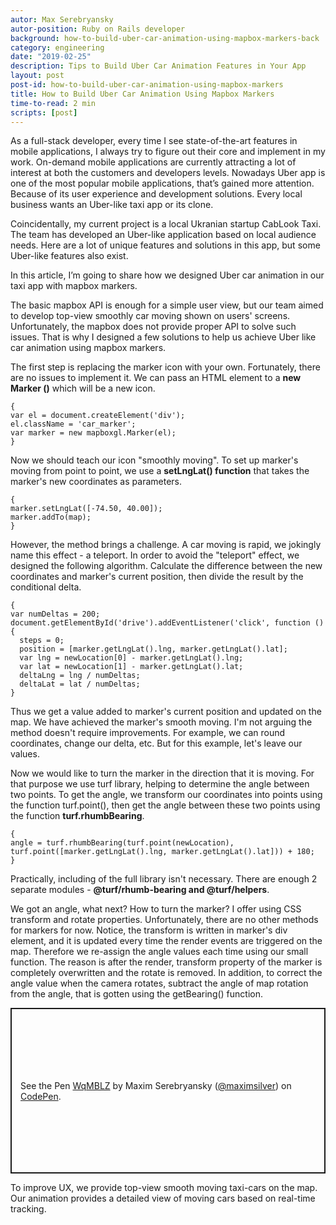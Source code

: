 ```yaml
---
autor: Max Serebryansky
autor-position: Ruby on Rails developer
background: how-to-build-uber-car-animation-using-mapbox-markers-back
category: engineering
date: "2019-02-25"
description: Tips to Build Uber Car Animation Features in Your App
layout: post
post-id: how-to-build-uber-car-animation-using-mapbox-markers
title: How to Build Uber Car Animation Using Mapbox Markers
time-to-read: 2 min
scripts: [post]
---
```


As a full-stack developer, every time I see state-of-the-art features in mobile applications, I always try to figure out their core and implement in my work. On-demand mobile applications are currently attracting a lot of interest at both the customers and developers levels. Nowadays Uber app is one of the most popular mobile applications, that’s gained more attention. Because of its user experience and development solutions.  Every local business wants an Uber-like taxi app or its clone.  

Coincidentally, my current project is a local Ukranian startup CabLook Taxi. The team has developed an Uber-like application based on local audience needs. Here are a lot of unique features and solutions in this app, but some Uber-like features also exist. 

In this article, I’m going to share how we designed Uber car animation in our taxi app with mapbox markers.

The basic mapbox API is enough for a simple user view, but our team aimed to develop top-view smoothly car moving shown on users' screens. Unfortunately, the mapbox does not provide proper API to solve such issues. That is why I designed a few solutions to help us achieve Uber like car animation using mapbox markers.

The first step is replacing the marker icon with your own. Fortunately, there are no issues to implement it. We can pass an HTML element to a **new Marker ()**  which will be a new icon.

```
{
var el = document.createElement('div');
el.className = 'car_marker';
var marker = new mapboxgl.Marker(el);
}
```

Now we should teach our icon "smoothly moving". To set up marker's moving from point to point, we use a **setLngLat() function** that takes the marker's new coordinates as parameters. 

```
{
marker.setLngLat([-74.50, 40.00]);
marker.addTo(map);
}
```

However, the method brings a challenge. A car moving is rapid, we jokingly name this effect - a teleport. In order to avoid the "teleport" effect, we designed the following algorithm. Calculate the difference between the new coordinates and marker's current position, then divide the result by the conditional delta.

```
{
var numDeltas = 200;
document.getElementById('drive').addEventListener('click', function () {
  steps = 0;
  position = [marker.getLngLat().lng, marker.getLngLat().lat];
  var lng = newLocation[0] - marker.getLngLat().lng;
  var lat = newLocation[1] - marker.getLngLat().lat;
  deltaLng = lng / numDeltas;
  deltaLat = lat / numDeltas;
}
```

Thus we get a value added to marker's current position and updated on the map. We have achieved the marker's smooth moving. I'm not arguing the method doesn't require improvements. For example, we can round coordinates, change our delta, etc. But for this example, let's leave our values.

Now we would like to turn the marker in the direction that it is moving. For that purpose we use turf library, helping to determine the angle between two points. To get the angle, we transform our coordinates into points using the function turf.point(), then get the angle between these two points using the function **turf.rhumbBearing**.

```
{
angle = turf.rhumbBearing(turf.point(newLocation), turf.point([marker.getLngLat().lng, marker.getLngLat().lat])) + 180;
}
```

Practically, including of the full library isn't necessary. There are enough  2 separate modules - **@turf/rhumb-bearing and @turf/helpers**.

We got an angle, what next? How to turn the marker? I offer using CSS transform and rotate properties. Unfortunately, there are no other methods for markers for now. Notice, the transform is written in marker's div element, and it is updated every time the render events are triggered on the map. Therefore we re-assign the angle values each time using our small function. The reason is after the render, transform property of the marker is completely overwritten and the rotate is removed. In addition, to correct the angle value when the camera rotates, subtract the angle of map rotation from the angle, that is gotten using the getBearing() function.

<p class="codepen" data-height="265" data-theme-id="0" data-default-tab="js,result" data-user="maximsilver" data-slug-hash="WqMBLZ" style="height: 265px; box-sizing: border-box; display: flex; align-items: center; justify-content: center; border: 2px solid; margin: 1em 0; padding: 1em;" data-pen-title="WqMBLZ">
  <span>See the Pen <a href="https://codepen.io/maximsilver/pen/WqMBLZ/">
  WqMBLZ</a> by Maxim Serebryansky (<a href="https://codepen.io/maximsilver">@maximsilver</a>)
  on <a href="https://codepen.io">CodePen</a>.</span>
</p>
<script async src="https://static.codepen.io/assets/embed/ei.js"></script>

To improve UX, we provide top-view smooth moving taxi-cars on the map. Our animation provides a detailed view of moving cars based on real-time tracking.

